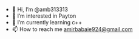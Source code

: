 - 👋 Hi, I’m @amb313313
- 👀 I’m interested in Payton 
- 🌱 I’m currently learning c++
- 📫 How to reach me 
amirbabaie924@gmail.com
<!---
amb313313/amb313313 is a ✨ special ✨ repository because its `README.md` (this file) appears on your GitHub profile.
You can click the Preview link to take a look at your changes.
--->
